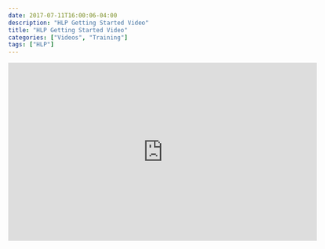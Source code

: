 ```yaml
---
date: 2017-07-11T16:00:06-04:00
description: "HLP Getting Started Video"
title: "HLP Getting Started Video"
categories: ["Videos", "Training"]
tags: ["HLP"]
---
```



<iframe width="629" height="363" src="https://www.youtube.com/embed/zCDbd8XubcU" frameborder="0" allowfullscreen></iframe>
